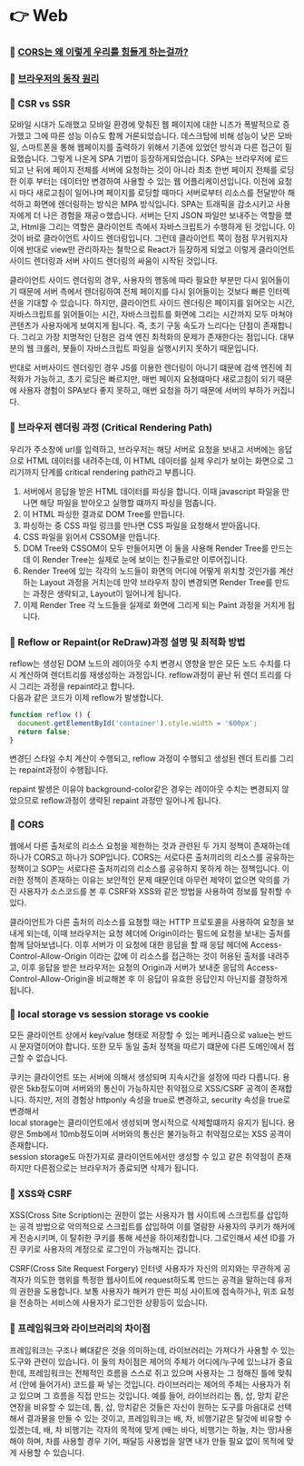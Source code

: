 # 👉 Web

### 🎈 [CORS는 왜 이렇게 우리를 힘들게 하는걸까?](/docs/web/cors/cors는_왜_이렇게_우리를_힘들게_하는걸까)

### 🎈 [브라우저의 동작 원리](https://github.com/saseungmin/frontend-tech-interview/tree/main/web/%EB%B8%8C%EB%9D%BC%EC%9A%B0%EC%A0%80%EC%9D%98%20%EB%8F%99%EC%9E%91%20%EC%9B%90%EB%A6%AC)

### 🎈 CSR vs SSR
모바일 시대가 도래했고 모바일 환경에 맞춰진 웹 페이지에 대한 니즈가 폭발적으로 증가했고 그에 따른 성능 이슈도 함께 거론되었습니다. 데스크탑에 비해 성능이 낮은 모바일, 스마트폰을 통해 웹페이지를 출력하기 위해서 기존에 있었던 방식과 다른 접근이 필요했습니다. 그렇게 나온게 SPA 기법이 등장하게되었습니다. SPA는 브라우저에 로드되고 난 뒤에 페이지 전체를 서버에 요청하는 것이 아니라 최초 한번 페이지 전체를 로딩한 이후 부터는 데이터만 변경하여 사용할 수 있는 웹 어플리케이션입니다. 이전에 요청 시 마다 새로고침이 일어나며 페이지를 로딩할 때마다 서버로부터 리소스를 전달받아 해석하고 화면에 렌더링하는 방식은 MPA 방식입니다. SPA는 트래픽을 감소시키고 사용자에게 더 나은 경험을 재공ㅇ했습니다. 서버는 단지 JSON 파일만 보내주는 역할을 헀고, Html을 그리는 역할은 클라이언트 측에서 자바스크립트가 수행하게 된 것입니다. 이것이 바로 클라이언트 사이드 렌더링입니다. 그런데 클라이언트 쪽이 점점 무거워지자 이에 반대로 view만 관리하자는 철학으로 React가 등장하게 되었고 이렇게 클라이언트 사이드 렌더링과 서버 사이드 렌더링의 싸움이 시작된 것입니다.   

클라이언트 사이드 렌더링의 경우, 사용자의 행동에 따라 필요한 부분만 다시 읽어들이기 때문에 서버 측에서 렌더링하여 전체 페이지를 다시 읽어들이는 것보다 빠른 인터렉션을 기대할 수 있습니다. 하지만, 클라이언트 사이드 렌더링은 페이지를 읽어오는 시간, 자바스크립트를 읽어들이는 시간, 자바스크립트를 화면에 그리는 시간까지 모두 마쳐야 콘텐츠가 사용자에게 보여지게 됩니다. 즉, 초기 구동 속도가 느리다는 단점이 존재합니다. 그리고 가장 치명적인 단점은 검색 엔진 최적화의 문제가 존재한다는 점입니다. 대부분의 웹 크롤러, 봇들이 자바스크립트 파일을 실행시키지 못하기 때문입니다.   

반대로 서버사이드 렌더링인 경우 JS를 이용한 렌더링이 아니기 떄문에 검색 엔진에 최적화가 가능하고, 초기 로딩은 빠르지만, 매번 페이지 요쳥떄마다 새로고침이 되기 때문에 사용자 경험이 SPA보다 좋지 못하고, 매번 요청을 하기 때문에 서버의 부하가 커집니다.   

### 🎈 브라우저 렌더링 과정 (Critical Rendering Path)
우리가 주소창에 url를 입력하고, 브라우저는 해당 서버로 요청을 보내고 서버에는 응답으로 HTML 데이터를 내려주는데, 이 HTML 데이터를 실제 우리가 보이는 화면으로 그리기까지 단계를 critical rendering path라고 부릅니다.   
1. 서버에서 응답을 받은 HTML 데이터를 파싱을 합니다. 이때 javascript 파일을 만나면 해당 파일을 받아오고 실행할 떄까지 파싱을 멈춥니다.
2. 이 HTML 파싱한 결과로 DOM Tree를 만듭니다.
3. 파싱하는 중 CSS 파일 링크를 만나면 CSS 파일을 요청해서 받아옵니다.
4. CSS 파일을 읽어서 CSSOM을 만듭니다.
5. DOM Tree와 CSSOM이 모두 만들어지면 이 둘을 사용해 Render Tree를 만드는데 이 Render Tree는 실제로 눈에 보이는 친구들로만 이루어집니다.
6. Render Tree에 있는 각각의 노드들이 화면의 어디에 어떻게 위치할 것인가를 계산하는 Layout 과정을 거치는데 만약 브라우저 창이 변경되면 Render Tree를 만드는 과정은 생략되고, Layout이 일어나게 됩니다.
7. 이제 Render Tree 각 노드들을 실제로 화면에 그리게 되는 Paint 과정을 거치게 됩니다.

### 🎈 Reflow or Repaint(or ReDraw)과정 설명 및 최적화 방법
reflow는 생성된 DOM 노드의 레이아웃 수치 변경시 영향을 받은 모든 노드 수치를 다시 계산하여 렌더트리를 재생성하는 과정입니다. reflow과정이 끝난 뒤 렌더 트리를 다시 그리는 과정을 repaint라고 합니다.   
다음과 같은 코드가 이제 reflow가 발생합니다.

```js
function reflow () {
  document.getElementById('container').style.width = '600px';
  return false;
}
```
변경딘 스타일 수치 계산이 수행되고, reflow 과정이 수행되고 생성된 렌더 트리를 그리는 repaint과정이 수행됩니다.

repaint 발생은 이유야 background-color같은 경우는 레이아웃 수치는 변경되지 않았으므로 reflow과정이 생략된 repaint 과정만 일어나게 됩니다.

### 🎈 CORS
웹에서 다른 출처로의 리소스 요청을 제한하는 것과 관련된 두 가지 정책이 존재하는데 하나가 CORS고 하나가 SOP입니다. CORS는 서로다른 출처끼리의 리소스를 공유하는 정책이고 SOP는 서로다른 출처끼리의 리소스를 공유하지 못하게 하는 정책입니다. 이러한 정책이 존재하는 이유는 보안적인 문제 때문인데 아무런 제약이 없으면 악의를 가진 사용자가 소스코드를 본 후 CSRF와 XSS와 같은 방법을 사용하여 정보를 탈취할 수 있다.   

클라이언트가 다른 출처의 리소스를 요쳥할 때는 HTTP 프로토콜을 사용하여 요청을 보내게 되는데, 이때 브라우저는 요청 헤더에 Origin이라는 필드에 요청을 보내는 출처를 함께 담아보냅니다. 이후 서버가 이 요청에 대한 응답을 할 때 응답 헤더에 Access-Control-Allow-Origin 이라는 값에 이 리소스를 접근하는 것이 허용된 출처를 내려주고, 이후 응답을 받은 브라우저는 요청의 Origin과 서버가 보내준 응답의 Access-Control-Allow-Origin을 비교해본 후 이 응답이 유효한 응답인지 아닌지를 결정하게 됩니다.

### 🎈 local storage vs session storage vs cookie
모든 클라이언트 상에서 key/value 형태로 저장할 수 있는 메커니즘으로 value는 반드시 문자열이어야 합니다. 또한 모두 동일 출처 정책을 따르기 떄문에 다른 도메인에서 접근할 수 없습니다.   

쿠키는 클라이언트 또는 서버에 의해서 생성되며 지속시간을 설정에 따라 다릅니다. 용량은 5kb정도이며 서버와의 통신이 가능하지만 취약점으로 XSS/CSRF 공격이 존재합니다. 하지만, 저의 경험상 httponly 속성을 true로 변경하고, security 속성을 true로 변경해서   
local storage는 클라이언트에서 생성되며 명시적으로 삭제할떄까지 유지가 됩니다. 용량은 5mb에서 10mb정도이며 서버와의 통신은 불가능하고 취약점으로는 XSS 공격이 존재합니다.   
session storage도 마찬가지로 클라이언트에서만 생성할 수 있고 같은 취약점이 존재하지만 다른점으로는 브라우저가 종료되면 삭제가 됩니다.

### 🎈 XSS와 CSRF
XSS(Cross Site Scription)는 권한이 없는 사용자가 웹 사이트에 스크립트를 삽입하는 공격 방법으로 악의적으로 스크립트를 삽입하여 이를 열람한 사용자의 쿠키가 해커에게 전송시키며, 이 탈취한 쿠키를 통해 세션을 하이제킹합니다. 그로인해서 세션 ID를 가진 쿠키로 사용자의 계정으로 로그인이 가능해지는 겁니다.   

CSRF(Cross Site Request Forgery) 인터넷 사용자가 자신의 의지와는 무관하게 공격자가 의도한 행위를 특정한 웹사이트에 request하도록 만드는 공격을 말하는데 유저의 권한을 도용합니다. 보통 사용자가 해커가 만든 피싱 사이트에 접속하거나, 위조 요청을 전송하는 서비스에 사용자가 로그인한 상황등이 있습니다.

### 🎈 프레임워크와 라이브러리의 차이점
프레임워크는 구조나 뼈대같은 것을 의미하는데, 라이브러리는 가져다가 사용할 수 있는 도구와 관련이 있습니다. 이 둘의 차이점은 제어의 주체가 어디에/누구에 있느냐가 중요한데, 프레임워크는 전체적인 흐름을 스스로 쥐고 있으며 사용자는 그 정해진 틀에 맞춰서 (안에 들어가서) 코드를 짜 넣는 것입니다. 라이브러리는 제어의 주체는 사용자가 쥐고 있으며 그 흐름을 직접 만드는 것입니다. 예를 들어, 라이브러리는 톱, 삽, 망치 같은 연장을 비유할 수 있는데, 톱, 삽, 망치같은 것들은 자신이 원하는 도구를 마음대로 선택해서 결과물을 만들 수 있는 것이고, 프레임워크는 배, 차, 비행기같은 탈것에 비유할 수 있겠는데, 배, 차 비행기는 각자의 목적에 맞게 (배는 바다, 비행기는 하늘, 차는 땅)사용해야 하며, 차를 사용할 경우 기어, 패달등 사용법을 알면 내가 만들 필요 없이 목적에 맞게 사용할 수 있습니다.
